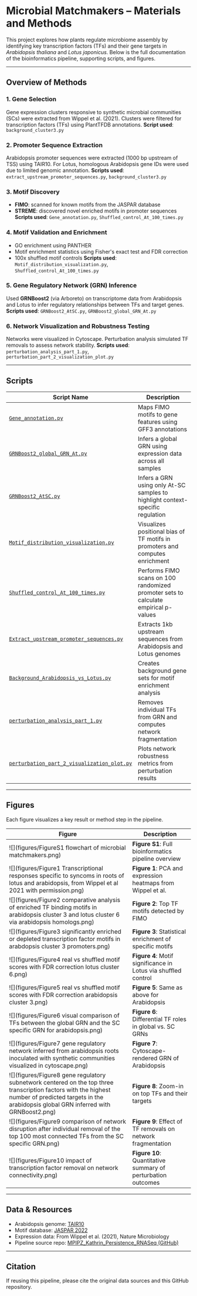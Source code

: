 # Microbial Matchmakers – Materials and Methods

This project explores how plants regulate microbiome assembly by identifying key transcription factors (TFs) and their gene targets in *Arabidopsis thaliana* and *Lotus japonicus*. Below is the full documentation of the bioinformatics pipeline, supporting scripts, and figures.

---

## Overview of Methods

### 1. Gene Selection

Gene expression clusters responsive to synthetic microbial communities (SCs) were extracted from Wippel et al. (2021). Clusters were filtered for transcription factors (TFs) using PlantTFDB annotations.
**Script used**: `background_cluster3.py`

### 2. Promoter Sequence Extraction

Arabidopsis promoter sequences were extracted (1000 bp upstream of TSS) using TAIR10. For Lotus, homologous Arabidopsis gene IDs were used due to limited genomic annotation.
**Scripts used**: `extract_upstream_promoter_sequences.py`, `background_cluster3.py`

### 3. Motif Discovery

* **FIMO**: scanned for known motifs from the JASPAR database
* **STREME**: discovered novel enriched motifs in promoter sequences
  **Scripts used**: `Gene_annotation.py`, `Shuffled_control_At_100_times.py`

### 4. Motif Validation and Enrichment

* GO enrichment using PANTHER
* Motif enrichment statistics using Fisher's exact test and FDR correction
* 100x shuffled motif controls
  **Scripts used**: `Motif_distribution_visualization.py`, `Shuffled_control_At_100_times.py`

### 5. Gene Regulatory Network (GRN) Inference

Used **GRNBoost2** (via Arboreto) on transcriptome data from Arabidopsis and Lotus to infer regulatory relationships between TFs and target genes.
**Scripts used**: `GRNBoost2_AtSC.py`, `GRNBoost2_global_GRN_At.py`

### 6. Network Visualization and Robustness Testing

Networks were visualized in Cytoscape. Perturbation analysis simulated TF removals to assess network stability.
**Scripts used**: `perturbation_analysis_part_1.py`, `perturbation_part_2_visualization_plot.py`

---

## Scripts

| Script Name                                                                                      | Description                                                                         |
| ------------------------------------------------------------------------------------------------ | ----------------------------------------------------------------------------------- |
| [`Gene_annotation.py`](scripts/Gene_annotation.py)                                               | Maps FIMO motifs to gene features using GFF3 annotations                            |
| [`GRNBoost2_global_GRN_At.py`](scripts/GRNBoost2_global_GRN_At.py)                               | Infers a global GRN using expression data across all samples                        |
| [`GRNBoost2_AtSC.py`](scripts/GRNBoost2_AtSC.py)                                                 | Infers a GRN using only At-SC samples to highlight context-specific regulation      |
| [`Motif_distribution_visualization.py`](scripts/Motif_distribution_visualization.py)             | Visualizes positional bias of TF motifs in promoters and computes enrichment        |
| [`Shuffled_control_At_100_times.py`](scripts/Shuffled_control_At_100_times.py)                   | Performs FIMO scans on 100 randomized promoter sets to calculate empirical p-values |
| [`Extract_upstream_promoter_sequences.py`](scripts/Extract_upstream_promoter_sequences.py)       | Extracts 1kb upstream sequences from Arabidopsis and Lotus genomes                  |
| [`Background_Arabidopsis_vs_Lotus.py`](scripts/Background_Arabidopsis_vs_Lotus.py)               | Creates background gene sets for motif enrichment analysis                          |
| [`perturbation_analysis_part_1.py`](scripts/perturbation_analysis_part_1.py)                     | Removes individual TFs from GRN and computes network fragmentation                  |
| [`perturbation_part_2_visualization_plot.py`](scripts/perturbation_part_2_visualization_plot.py) | Plots network robustness metrics from perturbation results                          |

---

## Figures

Each figure visualizes a key result or method step in the pipeline.

| Figure                                                                                                                                                                                                   | Description                                                    |
| -------------------------------------------------------------------------------------------------------------------------------------------------------------------------------------------------------- | -------------------------------------------------------------- |
| !\[]\(figures/FigureS1 flowchart of microbial matchmakers.png)                                                                                                                                           | **Figure S1**: Full bioinformatics pipeline overview           |
| !\[]\(figures/Figure1 Transcriptional responses specific to syncoms in roots of lotus and arabidopsis, from Wippel et al 2021 with permission.png)                                                       | **Figure 1**: PCA and expression heatmaps from Wippel et al.   |
| !\[]\(figures/Figure2 comparative analysis of enriched TF binding motifs in arabidopsis cluster 3 and lotus cluster 6 via arabidopsis homologs.png)                                                      | **Figure 2**: Top TF motifs detected by FIMO                   |
| !\[]\(figures/Figure3 significantly enriched or depleted transcription factor motifs in arabdopsis cluster 3 promoters.png)                                                                              | **Figure 3**: Statistical enrichment of specific motifs        |
| !\[]\(figures/Figure4 real vs shuffled motif scores with FDR correction lotus cluster 6.png)                                                                                                             | **Figure 4**: Motif significance in Lotus via shuffled control |
| !\[]\(figures/Figure5 real vs shuffled motif scores with FDR correction arabidopsis cluster 3.png)                                                                                                       | **Figure 5**: Same as above for Arabidopsis                    |
| !\[]\(figures/Figure6 visual comparison of TFs between the global GRN and the SC specific GRN for arabidopsis.png)                                                                                       | **Figure 6**: Differential TF roles in global vs. SC GRNs      |
| !\[]\(figures/Figure7 gene regulatory network inferred from arabidopsis roots inoculated with synthetic communities visualized in cytoscape.png)                                                         | **Figure 7**: Cytoscape-rendered GRN of Arabidopsis            |
| !\[]\(figures/Figure8 gene regulatory subnetwork centered on the top three transcription factors with the highest number of predicted targets in the arabidopsis global GRN inferred with GRNBoost2.png) | **Figure 8**: Zoom-in on top TFs and their targets             |
| !\[]\(figures/Figure9 comparison of network disruption after individual removal of the top 100 most connected TFs from the SC specific GRN.png)                                                          | **Figure 9**: Effect of TF removals on network fragmentation   |
| !\[]\(figures/Figure10 impact of transcription factor removal on network connectivity.png)                                                                                                               | **Figure 10**: Quantitative summary of perturbation outcomes   |

---

## Data & Resources

* Arabidopsis genome: [TAIR10](https://www.arabidopsis.org/)
* Motif database: [JASPAR 2022](https://jaspar.genereg.net/)
* Expression data: From Wippel et al. (2021), Nature Microbiology
* Pipeline source repo: [MPIPZ\_Kathrin\_Persistence\_RNASeq (GitHub)](https://github.com/YulongNiu/MPIPZ_Kathrin_Persistence_RNASeq)

---

## Citation

If reusing this pipeline, please cite the original data sources and this GitHub repository.
